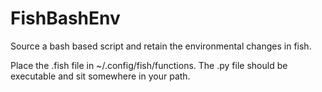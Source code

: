 FishBashEnv
===========

Source a bash based script and retain the environmental changes in fish.

Place the .fish file in ~/.config/fish/functions. The .py file should be executable and sit somewhere in your path.
